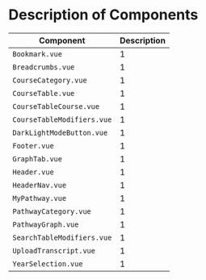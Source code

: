 # Description of Components
| Component | Description |
|-----------|-------------|
| `Bookmark.vue`|1|
| `Breadcrumbs.vue`|1|
| `CourseCategory.vue`|1|
| `CourseTable.vue`|1|
| `CourseTableCourse.vue`|1|
| `CourseTableModifiers.vue`|1|
| `DarkLightModeButton.vue`|1|
| `Footer.vue`|1|
| `GraphTab.vue`|1|
| `Header.vue`|1|
| `HeaderNav.vue`|1|
| `MyPathway.vue`|1|
| `PathwayCategory.vue`|1|
| `PathwayGraph.vue`|1|
| `SearchTableModifiers.vue`|1|
| `UploadTranscript.vue`|1|
| `YearSelection.vue`|1|
